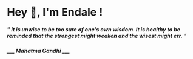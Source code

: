 <h1 title="head"> Hey 👋, I'm Endale !</h1>

**<h5><i>" It is unwise to be too sure of one's own wisdom. It is healthy to be reminded that the strongest might weaken and the wisest might err. "</i></h5>**

*<b>___ Mahatma Gandhi ___</b>*
